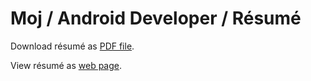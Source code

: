 # Moj / Android Developer / Résumé

Download résumé as [PDF file](https://github.com/MojRoid/RESUME/raw/master/Moj%20Abubakr%20-%20resume.pdf).

View résumé as [web page](https://cdn.rawgit.com/MojRoid/RESUME/c3365db30715f197aa1c5187291336c4676ba152/Moj%20Abubakr%20-%20resume.html).